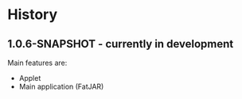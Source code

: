 # History

## 1.0.6-SNAPSHOT - currently in development

Main features are:

  * Applet
  * Main application (FatJAR)
